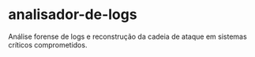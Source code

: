 # analisador-de-logs
Análise forense de logs e reconstrução da cadeia de ataque em sistemas críticos comprometidos.

